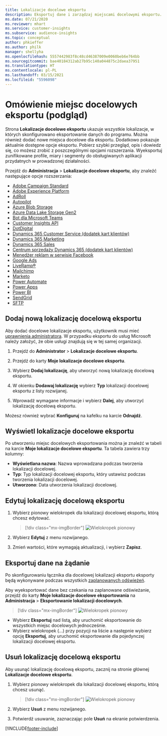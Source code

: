 ```yaml
---
title: Lokalizacje docelowe eksportu
description: Eksportuj dane i zarządzaj miejscami docelowymi eksportu.
ms.date: 07/21/2020
ms.reviewer: mhart
ms.service: customer-insights
ms.subservice: audience-insights
ms.topic: conceptual
author: phkieffer
ms.author: philk
manager: shellyha
ms.openlocfilehash: 5557442983f8c48cd46387009e0060beb6e764bb
ms.sourcegitcommit: bae40184312ab27b95c140a044875c2daea37951
ms.translationtype: HT
ms.contentlocale: pl-PL
ms.lasthandoff: 03/15/2021
ms.locfileid: "5596098"
---
```

# <a name="export-destinations-preview-overview"></a>Omówienie miejsc docelowych eksportu (podgląd)

Strona **Lokalizacje docelowe eksportu** ukazuje wszystkie lokalizacje, w których skonfigurowano eksportowanie danych do programu. Można również dodać nowe miejsca docelowe dla eksportu. Dodatkowo pokazuje aktualnie dostępne opcje eksportu. Pobierz szybki przegląd, opis i dowiedz się, co możesz zrobić z poszczególnymi opcjami rozszerzania. Wyeksportuj zunifikowane profile, miary i segmenty do obsługiwanych aplikacji przydatnych w prowadzonej działalności.

Przejdź do **Administracja** > **Lokalizacje docelowe eksportu**, aby znaleźć następujące opcje rozszerzania:

- [Adobe Campaign Standard](export-adobe-campaign-standard.md)
- [Adobe Experience Platform](export-adobe-experience-platform.md)
- [AdRoll](export-adroll.md)
- [Autopilot](export-autopilot.md)
- [Azure Blob Storage](export-azure-blob-storage.md)
- [Azure Data Lake Storage Gen2](export-azure-data-lake-storage-gen2.md)
- [Bot dla Microsoft Teams](export-teams-bot.md)
- [Customer Insights API](apis.md)
- [DotDigital](export-dotdigital.md)
- [Dynamics 365 Customer Service (dodatek kart klientów)](customer-card-add-in.md)
- [Dynamics 365 Marketing](export-dynamics365-marketing.md)
- [Dynamics 365 Sales](export-dynamics365-sales.md)
- [Centrum sprzedaży Dynamics 365 (dodatek kart klientów)](customer-card-add-in.md)
- [Menedżer reklam w serwisie Facebook](export-facebook.md)
- [Google Ads](export-google-ads.md)
- [LiveRamp&reg;](export-liveramp.md)
- [Mailchimp](export-mailchimp.md)
- [Marketo](export-marketo.md)
- [Power Automate](export-power-automate.md)
- [Power Apps](export-power-apps.md)
- [Power BI](export-power-bi.md)
- [SendGrid](export-sendgrid.md)
- [SFTP](export-sftp.md)

## <a name="add-a-new-export-destination"></a>Dodaj nową lokalizację docelową eksportu

Aby dodać docelowe lokalizacje eksportu, użytkownik musi mieć [uprawnienia administratora](permissions.md). W przypadku eksportu do usług Microsoft należy założyć, że obie usługi znajdują się w tej samej organizacji.

1. Przejdź do **Administrator** > **Lokalizacje docelowe eksportu**.

1. Przejdź do karty **Moje lokalizacje docelowe eksportu**.

1. Wybierz **Dodaj lokalizację**, aby utworzyć nową lokalizację docelową eksportu.

1. W okienku **Dodawaj lokalizację** wybierz **Typ** lokalizacji docelowej eksportu z listy rozwijanej.

1. Wprowadź wymagane informacje i wybierz **Dalej**, aby utworzyć lokalizację docelową eksportu.

Możesz również wybrać **Konfiguruj** na kafelku na karcie **Odnajdź**.

## <a name="view-export-destinations"></a>Wyświetl lokalizacje docelowe eksportu

Po utworzeniu miejsc docelowych eksportowania można je znaleźć w tabeli na karcie **Moje lokalizacje docelowe eksportu**. Ta tabela zawiera trzy kolumny:

- **Wyświetlana nazwa**: Nazwa wprowadzana podczas tworzenia lokalizacji docelowej.
- **Typ**: Typ lokalizacji docelowej eksportu, który ustawisz podczas tworzenia lokalizacji docelowej.
- **Utworzono**: Data utworzenia lokalizacji docelowej.

## <a name="edit-an-export-destination"></a>Edytuj lokalizację docelową eksportu

1. Wybierz pionowy wielokropek dla lokalizacji docelowej eksportu, którą chcesz edytować.

   > [!div class="mx-imgBorder"]
   > ![Wielokropek pionowy](media/export-destinations-page-ellipsis.png "Wielokropek pionowy")

1. Wybierz **Edytuj** z menu rozwijanego.

1. Zmień wartości, które wymagają aktualizacji, i wybierz **Zapisz**.

## <a name="export-data-on-demand"></a>Eksportuj dane na żądanie

Po skonfigurowaniu łącznika dla docelowej lokalizacji eksportu eksporty będą wykonywane podczas wszystkich [zaplanowanych odświeżeń](system.md#schedule-tab).

Aby wyeksportować dane bez czekania na zaplanowane odświeżanie, przejdź do karty **Moje lokalizacje docelowe eksportowania** na **Administracja** > **Eksportowanie lokalizacji docelowych**.

> [!div class="mx-imgBorder"]
> ![Wielokropek pionowy](media/export-destinations-page-ellipsis.png "Wielokropek pionowy")

- Wybierz **Eksportuj** nad listą, aby uruchomić eksportowanie do wszystkich miejsc docelowych jednocześnie.
- Wybierz wielokropek (...) przy pozycji na liście a następnie wybierz opcję **Eksportuj**, aby uruchomić eksportowanie dla pojedynczej lokalizacji docelowej eksportu.

## <a name="remove-an-export-destination"></a>Usuń lokalizację docelową eksportu

Aby usunąć lokalizację docelową eksportu, zacznij na stronie głównej **Lokalizacje docelowe eksportu**.

1. Wybierz pionowy wielokropek dla lokalizacji docelowej eksportu, którą chcesz usunąć.

   > [!div class="mx-imgBorder"]
   > ![Wielokropek pionowy](media/export-destinations-page-ellipsis.png "Wielokropek pionowy")

2. Wybierz **Usuń** z menu rozwijanego.

3. Potwierdź usuwanie, zaznaczając pole **Usuń** na ekranie potwierdzenia.


[!INCLUDE[footer-include](../includes/footer-banner.md)]